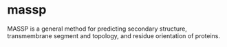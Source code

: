 # massp
MASSP is a general method for predicting secondary structure, transmembrane segment and topology, and residue orientation of proteins.

